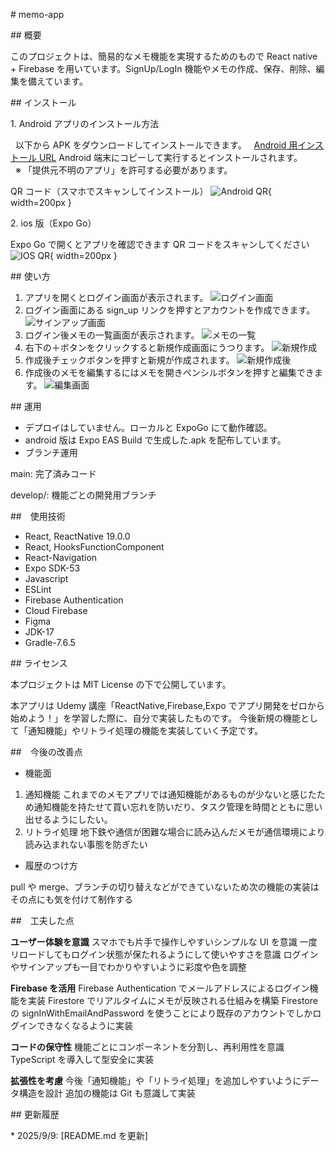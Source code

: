 \# memo-app

\## 概要

このプロジェクトは、簡易的なメモ機能を実現するためのもので React native + Firebase を用いています。SignUp/LogIn 機能やメモの作成、保存、削除、編集を備えています。

\## インストール

1\. Android アプリのインストール方法

&nbsp; 以下から APK をダウンロードしてインストールできます。
&nbsp; [Android 用インストール URL](https://drive.google.com/uc?export=view&id=12Lu0L_J6WrxEZo0YBmx6A29G6_JdITU1)
Android 端末にコピーして実行するとインストールされます。  
&nbsp; ※ 「提供元不明のアプリ」を許可する必要があります。

QR コード（スマホでスキャンしてインストール）
![Android QR](./images/AndroidQR.png){ width=200px }

2\. ios 版（Expo Go）

Expo Go で開くとアプリを確認できます
QR コードをスキャンしてください
![IOS QR](./images/IosQR.png){ width=200px }

\## 使い方

1. アプリを開くとログイン画面が表示されます。
   ![ログイン画面](./images/LogIn.png)
2. ログイン画面にある sign_up リンクを押すとアカウントを作成できます。
   ![サインアップ画面](./images/SignUp.png)
3. ログイン後メモの一覧画面が表示されます。
   ![メモの一覧](./images/MemoList.png)
4. 右下の＋ボタンをクリックすると新規作成画面にうつります。
   ![新規作成](./images/MemoCreateNew.png)
5. 作成後チェックボタンを押すと新規が作成されます。
   ![新規作成後](./images/MemoListAdd.png)
6. 作成後のメモを編集するにはメモを開きペンシルボタンを押すと編集できます。
   ![編集画面](./images/MemoDetail.png)

\## 運用

- デプロイはしていません。ローカルと ExpoGo にて動作確認。
- android 版は Expo EAS Build で生成した.apk を配布しています。
- ブランチ運用

main: 完了済みコード

develop/: 機能ごとの開発用ブランチ

\##　使用技術

- React, ReactNative 19.0.0
- React, HooksFunctionComponent
- React-Navigation
- Expo SDK-53
- Javascript
- ESLint
- Firebase Authentication
- Cloud Firebase
- Figma
- JDK-17
- Gradle-7.6.5

\## ライセンス

本プロジェクトは MIT License の下で公開しています。

本アプリは Udemy 講座「ReactNative,Firebase,Expo でアプリ開発をゼロから始めよう！」を学習した際に、自分で実装したものです。
今後新規の機能として「通知機能」やリトライ処理の機能を実装していく予定です。

\##　今後の改善点

- 機能面

1. 通知機能
   これまでのメモアプリでは通知機能があるものが少ないと感じたため通知機能を持たせて買い忘れを防いだり、タスク管理を時間とともに思い出せるようにしたい。
2. リトライ処理
   地下鉄や通信が困難な場合に読み込んだメモが通信環境により読み込まれない事態を防ぎたい

- 履歴のつけ方

pull や merge、ブランチの切り替えなどができていないため次の機能の実装はその点にも気を付けて制作する

\##　工夫した点

**ユーザー体験を意識**
スマホでも片手で操作しやすいシンプルな UI を意識
一度リロードしてもログイン状態が保たれるようにして使いやすさを意識
ログインやサインアップも一目でわかりやすいように彩度や色を調整

**Firebase を活用**
Firebase Authentication でメールアドレスによるログイン機能を実装
Firestore でリアルタイムにメモが反映される仕組みを構築
Firestore の signInWithEmailAndPassword を使うことにより既存のアカウントでしかログインできなくなるように実装

**コードの保守性**
機能ごとにコンポーネントを分割し、再利用性を意識
TypeScript を導入して型安全に実装

**拡張性を考慮**
今後「通知機能」や「リトライ処理」を追加しやすいようにデータ構造を設計
追加の機能は Git も意識して実装

\## 更新履歴

\* 2025/9/9: \[README.md を更新]
